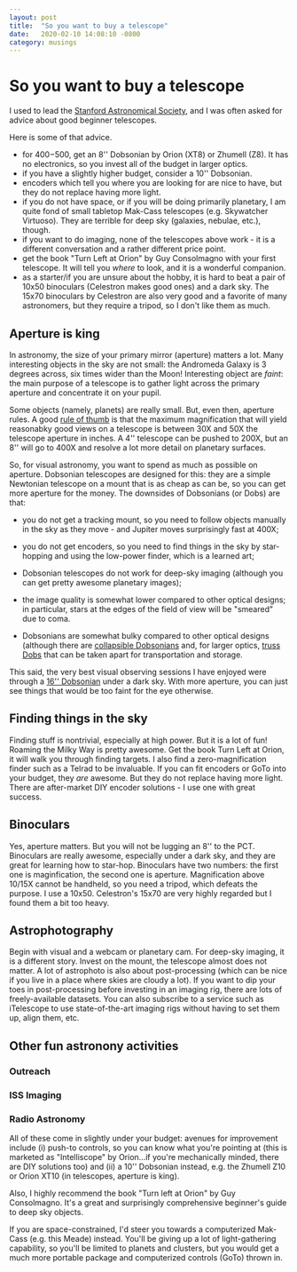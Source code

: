 ```yaml
---
layout: post
title:  "So you want to buy a telescope"
date:   2020-02-10 14:08:10 -0800
category: musings
---
```


# So you want to buy a telescope

I used to lead the [Stanford Astronomical Society](orion.stanford.edu), and I was often asked for advice about good beginner telescopes.

Here is some of that advice.

- for $400-$500, get an 8'' Dobsonian by Orion (XT8) or Zhumell (Z8). It has no electronics, so you invest all of the budget in larger optics.
- if you have a slightly higher budget, consider a 10'' Dobsonian.
- encoders which tell you where you are looking for are nice to have, but they do not replace having more light.
- if you do not have space, or if you will be doing primarily planetary, I am quite fond of small tabletop Mak-Cass telescopes (e.g. Skywatcher Virtuoso). They are terrible for deep sky (galaxies, nebulae, etc.), though.
- if you want to do imaging, none of the telescopes above work - it is a different conversation and a rather different price point.
- get the book "Turn Left at Orion" by Guy Consolmagno with your first telescope. It will tell you _where_ to look, and it is a wonderful companion.
- as a starter/if you are unsure about the hobby, it is hard to beat a pair of 10x50 binoculars (Celestron makes good ones) and a dark sky. The 15x70 binoculars by Celestron are also very good and a favorite of many astronomers, but they require a tripod, so I don't like them as much.

## Aperture is king

In astronomy, the size of your primary mirror (aperture) matters a lot. Many interesting objects in the sky are not small: the Andromeda Galaxy is 3 degrees across, six times wider than the Moon! Interesting object are _faint_: the main purpose of a telescope is to gather light across the primary aperture and concentrate it on your pupil.

Some objects (namely, planets) are really small. But, even then, aperture rules. A good [rule of thumb](https://www.cloudynights.com/topic/609373-maximum-magnification-by-aperture/) is that the maximum magnification that will yield reasonabky good views on a telescope is between 30X and 50X the telescope aperture in inches. A 4'' telescope can be pushed to 200X, but an 8'' will go to 400X and resolve a lot more detail on planetary surfaces. 

So, for visual astronomy, you want to spend as much as possible on aperture. Dobsonian telescopes are designed for this: they are a simple Newtonian telescope on a mount that is as cheap as can be, so you can get more aperture for the money. The downsides of Dobsonians (or Dobs) are that:

- you do not get a tracking mount, so you need to follow objects manually in the sky as they move - and Jupiter moves surprisingly fast at 400X;

- you do not get encoders, so you need to find things in the sky by star-hopping and using the low-power finder, which is a learned art;

- Dobsonian telescopes do not work for deep-sky imaging (although you can get pretty awesome planetary images);

- the image quality is somewhat lower compared to other optical designs; in particular, stars at the edges of the field of view will be "smeared" due to coma.

- Dobsonians are somewhat bulky compared to other optical designs (although there are [collapsible Dobsonians](http://skywatcher.com/product/bk-dob-10-collapsible/) and, for larger optics, [truss Dobs](http://www.hubbleoptics.com/UL16.html) that can be taken apart for transportation and storage. 

This said, the very best visual observing sessions I have enjoyed were through a [16'' Dobsonian](http://www.hubbleoptics.com/UL16.html) under a dark sky. With more aperture, you can just see things that would be too faint for the eye otherwise.

## Finding things in the sky

Finding stuff is nontrivial, especially at high power. But it is a lot of fun! Roaming the Milky Way is pretty awesome. 
Get the book Turn Left at Orion, it will walk you through finding targets. I also find a zero-magnification finder such as a Telrad to be invaluable.
If you can fit encoders or GoTo into your budget, they _are_ awesome. But they do not replace having more light.
There are after-market DIY encoder solutions - I use one with great success.

## Binoculars

Yes, aperture matters. But you will not be lugging an 8'' to the PCT. Binoculars are really awesome, especially under a dark sky, and they are great for learning how to star-hop. Binoculars have two numbers: the first one is maginfication, the second one is aperture. Magnification above 10/15X cannot be handheld, so you need a tripod, which defeats the purpose. I use a 10x50. Celestron's 15x70 are very highly regarded but I found them a bit too heavy.

## Astrophotography

Begin with visual and a webcam or planetary cam. For deep-sky imaging, it is a different story. Invest on the mount, the telescope almost does not matter. A lot of astrophoto is also about post-processing (which can be nice if you live in a place where skies are cloudy a lot). If you want to dip your toes in post-processing before investing in an imaging rig, there are lots of freely-available datasets. You can also subscribe to a service such as iTelescope to use state-of-the-art imaging rigs without having to set them up, align them, etc.



## Other fun astronony activities

### Outreach

### ISS Imaging

### Radio Astronomy

All of these come in slightly under your budget: avenues for improvement include (i) push-to controls, so you can know what you're pointing at (this is marketed as "Intelliscope" by Orion...if you're mechanically minded, there are DIY solutions too) and (ii) a 10'' Dobsonian instead, e.g. the Zhumell Z10 or Orion XT10 (in telescopes, aperture is king).

Also, I highly recommend the book "Turn left at Orion" by Guy Consolmagno. It's a great and surprisingly comprehensive beginner's guide to deep sky objects.

If you are space-constrained, I'd steer you towards a computerized Mak-Cass (e.g. this Meade) instead. You'll be giving up a lot of light-gathering capability, so you'll be limited to planets and clusters, but you would get a much more portable package and computerized controls (GoTo) thrown in.